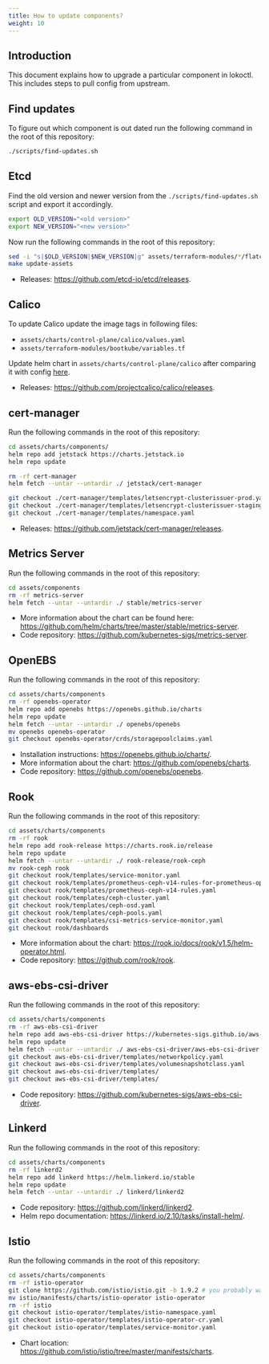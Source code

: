```yaml
---
title: How to update components?
weight: 10
---
```


## Introduction

This document explains how to upgrade a particular component in lokoctl. This includes steps to pull config from upstream.

## Find updates

To figure out which component is out dated run the following command in the root of this repository:

```bash
./scripts/find-updates.sh
```

## Etcd

Find the old version and newer version from the `./scripts/find-updates.sh` script and export it accordingly.

```bash
export OLD_VERSION="<old version>"
export NEW_VERSION="<new version>"
```

Now run the following commands in the root of this repository:

```bash
sed -i "s|$OLD_VERSION|$NEW_VERSION|g" assets/terraform-modules/*/flatcar-linux/kubernetes/cl/controller.yaml.tmpl
make update-assets
```

- Releases: https://github.com/etcd-io/etcd/releases.

## Calico

To update Calico update the image tags in following files:

- `assets/charts/control-plane/calico/values.yaml`
- `assets/terraform-modules/bootkube/variables.tf`

Update helm chart in `assets/charts/control-plane/calico` after comparing it with config [here](https://docs.projectcalico.org/manifests/calico.yaml).

- Releases: https://github.com/projectcalico/calico/releases.

## cert-manager

Run the following commands in the root of this repository:

```bash
cd assets/charts/components/
helm repo add jetstack https://charts.jetstack.io
helm repo update

rm -rf cert-manager
helm fetch --untar --untardir ./ jetstack/cert-manager

git checkout ./cert-manager/templates/letsencrypt-clusterissuer-prod.yaml
git checkout ./cert-manager/templates/letsencrypt-clusterissuer-staging.yaml
git checkout ./cert-manager/templates/namespace.yaml
```

- Releases: https://github.com/jetstack/cert-manager/releases.

## Metrics Server

Run the following commands in the root of this repository:

```bash
cd assets/components
rm -rf metrics-server
helm fetch --untar --untardir ./ stable/metrics-server
```

- More information about the chart can be found here: https://github.com/helm/charts/tree/master/stable/metrics-server.
- Code repository: https://github.com/kubernetes-sigs/metrics-server.

## OpenEBS

Run the following commands in the root of this repository:

```bash
cd assets/charts/components
rm -rf openebs-operator
helm repo add openebs https://openebs.github.io/charts
helm repo update
helm fetch --untar --untardir ./ openebs/openebs
mv openebs openebs-operator
git checkout openebs-operator/crds/storagepoolclaims.yaml
```

- Installation instructions: https://openebs.github.io/charts/.
- More information about the chart: https://github.com/openebs/charts.
- Code repository: https://github.com/openebs/openebs.

## Rook

Run the following commands in the root of this repository:

```bash
cd assets/charts/components
rm -rf rook
helm repo add rook-release https://charts.rook.io/release
helm repo update
helm fetch --untar --untardir ./ rook-release/rook-ceph
mv rook-ceph rook
git checkout rook/templates/service-monitor.yaml
git checkout rook/templates/prometheus-ceph-v14-rules-for-prometheus-operator-0.43.2.yaml
git checkout rook/templates/prometheus-ceph-v14-rules.yaml
git checkout rook/templates/ceph-cluster.yaml
git checkout rook/templates/ceph-osd.yaml
git checkout rook/templates/ceph-pools.yaml
git checkout rook/templates/csi-metrics-service-monitor.yaml
git checkout rook/dashboards
```

- More information about the chart: https://rook.io/docs/rook/v1.5/helm-operator.html.
- Code repository: https://github.com/rook/rook.

## aws-ebs-csi-driver

Run the following commands in the root of this repository:

```bash
cd assets/charts/components
rm -rf aws-ebs-csi-driver
helm repo add aws-ebs-csi-driver https://kubernetes-sigs.github.io/aws-ebs-csi-driver
helm repo update
helm fetch --untar --untardir ./ aws-ebs-csi-driver/aws-ebs-csi-driver
git checkout aws-ebs-csi-driver/templates/networkpolicy.yaml
git checkout aws-ebs-csi-driver/templates/volumesnapshotclass.yaml
git checkout aws-ebs-csi-driver/templates/
git checkout aws-ebs-csi-driver/templates/
```

- Code repository: https://github.com/kubernetes-sigs/aws-ebs-csi-driver.

## Linkerd

Run the following commands in the root of this repository:

```bash
cd assets/charts/components
rm -rf linkerd2
helm repo add linkerd https://helm.linkerd.io/stable
helm repo update
helm fetch --untar --untardir ./ linkerd/linkerd2
```

- Code repository: https://github.com/linkerd/linkerd2.
- Helm repo documentation: https://linkerd.io/2.10/tasks/install-helm/.

## Istio

Run the following commands in the root of this repository:

```bash
cd assets/charts/components
rm -rf istio-operator
git clone https://github.com/istio/istio.git -b 1.9.2 # you probably want to change this
mv istio/manifests/charts/istio-operator istio-operator
rm -rf istio
git checkout istio-operator/templates/istio-namespace.yaml
git checkout istio-operator/templates/istio-operator-cr.yaml
git checkout istio-operator/templates/service-monitor.yaml
```

- Chart location: https://github.com/istio/istio/tree/master/manifests/charts.
